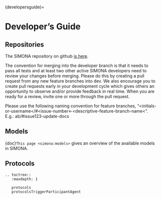 (developersguide)=

# Developer’s Guide

## Repositories

The SIMONA repository on github [is here](https://github.com/ie3-institute/simona).

The convention for merging into the developer branch is that it needs to pass all tests and at least two other active SIMONA developers need to review your changes before merging. Please do this by creating a pull request from any new feature branches into dev. We also encourage you to create pull requests early in your development cycle which gives others an opportunity to observe and/or provide feedback in real time. When you are ready for a review, invite one or more through the pull request.

Please use the following naming convention for feature branches, “&lt;initials-or-username&lt;/#&lt;issue-number&lt;-&lt;descriptive-feature-branch-name&lt;”. E.g.: ab/#issue123-update-docs   

## Models

{doc}`This page <simona:models>` gives an overview of the available models in SIMONA.

## Protocols

```{eval-rst}
.. toctree::
   :maxdepth: 1

   protocols
   protocolsTriggerParticipantAgent
```
